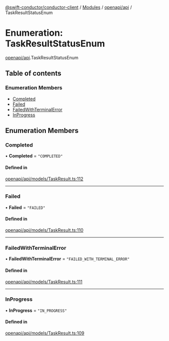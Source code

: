 [@swift-conductor/conductor-client](../README.md) / [Modules](../modules.md) / [openapi/api](../modules/openapi_api.md) / TaskResultStatusEnum

# Enumeration: TaskResultStatusEnum

[openapi/api](../modules/openapi_api.md).TaskResultStatusEnum

## Table of contents

### Enumeration Members

- [Completed](openapi_api.TaskResultStatusEnum.md#completed)
- [Failed](openapi_api.TaskResultStatusEnum.md#failed)
- [FailedWithTerminalError](openapi_api.TaskResultStatusEnum.md#failedwithterminalerror)
- [InProgress](openapi_api.TaskResultStatusEnum.md#inprogress)

## Enumeration Members

### Completed

• **Completed** = ``"COMPLETED"``

#### Defined in

[openapi/api/models/TaskResult.ts:112](https://github.com/swift-conductor/conductor-client-typescript/blob/d61717b/openapi/api/models/TaskResult.ts#L112)

___

### Failed

• **Failed** = ``"FAILED"``

#### Defined in

[openapi/api/models/TaskResult.ts:110](https://github.com/swift-conductor/conductor-client-typescript/blob/d61717b/openapi/api/models/TaskResult.ts#L110)

___

### FailedWithTerminalError

• **FailedWithTerminalError** = ``"FAILED_WITH_TERMINAL_ERROR"``

#### Defined in

[openapi/api/models/TaskResult.ts:111](https://github.com/swift-conductor/conductor-client-typescript/blob/d61717b/openapi/api/models/TaskResult.ts#L111)

___

### InProgress

• **InProgress** = ``"IN_PROGRESS"``

#### Defined in

[openapi/api/models/TaskResult.ts:109](https://github.com/swift-conductor/conductor-client-typescript/blob/d61717b/openapi/api/models/TaskResult.ts#L109)
